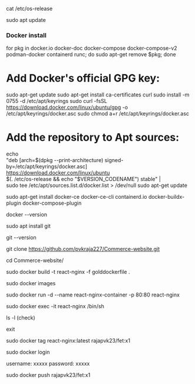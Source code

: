cat /etc/os-release

sudo apt update

### Docker install

for pkg in docker.io docker-doc docker-compose docker-compose-v2 podman-docker containerd runc; do sudo apt-get remove $pkg; done

# Add Docker's official GPG key:
sudo apt-get update
sudo apt-get install ca-certificates curl
sudo install -m 0755 -d /etc/apt/keyrings
sudo curl -fsSL https://download.docker.com/linux/ubuntu/gpg -o /etc/apt/keyrings/docker.asc
sudo chmod a+r /etc/apt/keyrings/docker.asc

# Add the repository to Apt sources:
echo \
  "deb [arch=$(dpkg --print-architecture) signed-by=/etc/apt/keyrings/docker.asc] https://download.docker.com/linux/ubuntu \
  $(. /etc/os-release && echo "$VERSION_CODENAME") stable" | \
  sudo tee /etc/apt/sources.list.d/docker.list > /dev/null
sudo apt-get update

sudo apt-get install docker-ce docker-ce-cli containerd.io docker-buildx-plugin docker-compose-plugin

docker --version

sudo apt install git

git --version

git clone https://github.com/pvkraja227/Commerce-website.git

cd Commerce-website/

sudo docker build -t react-nginx -f golddockerfile .

sudo docker images

sudo docker run -d --name react-nginx-container -p 80:80 react-nginx

sudo docker exec -it react-nginx /bin/sh

ls -l (check)

exit

sudo docker tag react-nginx:latest rajapvk23/fet:x1

sudo docker login

username: xxxxx
password: xxxxx

sudo docker push rajapvk23/fet:x1


